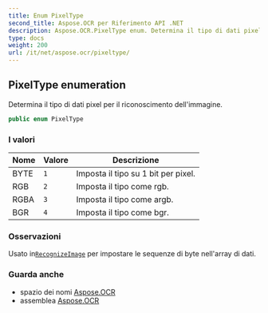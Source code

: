 ```yaml
---
title: Enum PixelType
second_title: Aspose.OCR per Riferimento API .NET
description: Aspose.OCR.PixelType enum. Determina il tipo di dati pixel per il riconoscimento dellimmagine.
type: docs
weight: 200
url: /it/net/aspose.ocr/pixeltype/
---
```

## PixelType enumeration

Determina il tipo di dati pixel per il riconoscimento dell'immagine.

```csharp
public enum PixelType
```

### I valori

| Nome | Valore | Descrizione |
| --- | --- | --- |
| BYTE | `1` | Imposta il tipo su 1 bit per pixel. |
| RGB | `2` | Imposta il tipo come rgb. |
| RGBA | `3` | Imposta il tipo come argb. |
| BGR | `4` | Imposta il tipo come bgr. |

### Osservazioni

Usato in[`RecognizeImage`](../asposeocr/recognizeimage/) per impostare le sequenze di byte nell'array di dati.

### Guarda anche

* spazio dei nomi [Aspose.OCR](../../aspose.ocr/)
* assemblea [Aspose.OCR](../../)


